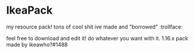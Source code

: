 # IkeaPack
my resource pack! tons of cool shit ive made and "borrowed" :trollface:

feel free to download and edit it! do whatever you want with it.
1.16.x pack made by ikeawho?#1488
